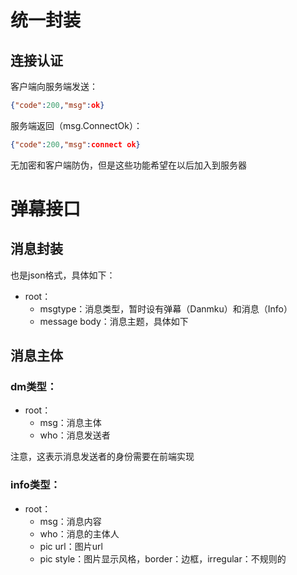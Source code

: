 # 统一封装
## 连接认证

客户端向服务端发送：
 ``` json
 {"code":200,"msg":ok}
```
服务端返回（msg.ConnectOk）：
``` json
{"code":200,"msg":connect ok}
```
无加密和客户端防伪，但是这些功能希望在以后加入到服务器
# 弹幕接口
## 消息封装
也是json格式，具体如下：
- root：
	- msgtype：消息类型，暂时设有弹幕（Danmku）和消息（Info）
	- message body：消息主题，具体如下

## 消息主体
### dm类型：

- root：
	- msg：消息主体
	- who：消息发送者

注意，这表示消息发送者的身份需要在前端实现

### info类型：

- root：
	- msg：消息内容
	- who：消息的主体人
	- pic url：图片url
	- pic style：图片显示风格，border：边框，irregular：不规则的